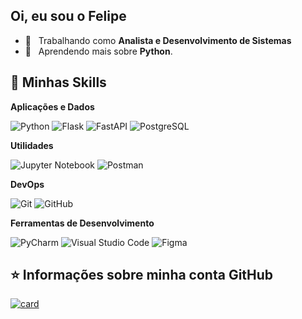## Oi, eu sou o Felipe


- 💼 &nbsp; Trabalhando como **Analista e Desenvolvimento de Sistemas**
- 🌱 &nbsp; Aprendendo mais sobre **Python**.

## 🚀 Minhas Skills

**Aplicações e Dados**

  ![Python](https://img.shields.io/badge/-python-333333?style=for-the-badge&logo=python)
  ![Flask](https://img.shields.io/badge/-flask-333333?style=for-the-badge&logo=flask)
  ![FastAPI](https://img.shields.io/badge/-fastapi-333333?style=for-the-badge&logo=fastapi)
  ![PostgreSQL](https://img.shields.io/badge/-postgresql-333333?style=for-the-badge&logo=postgresql)

**Utilidades**

  ![Jupyter Notebook](https://img.shields.io/badge/-jupyter%20Notebook-333333?style=flat&logo=jupyter)
  ![Postman](https://img.shields.io/badge/-Postman-333333?style=flat&logo=postman)

**DevOps**

  ![Git](https://img.shields.io/badge/-Git-333333?style=flat&logo=git)
  ![GitHub](https://img.shields.io/badge/-GitHub-333333?style=flat&logo=github)

**Ferramentas de Desenvolvimento**
  
  ![PyCharm](https://img.shields.io/badge/-PyCharm-333333?style=flat&logo=pycharm&logoColor=007ACC)
  ![Visual Studio Code](https://img.shields.io/badge/-Visual%20Studio%20Code-333333?style=flat&logo=visual-studio-code&logoColor=007ACC)
  ![Figma](https://img.shields.io/badge/-Figma-333333?style=flat&logo=figma&logoColor=007ACC)

## ⭐ Informações sobre minha conta GitHub

[![card](https://github-readme-stats.vercel.app/api?username=felipemsousa&theme=dark)](https://github.com/felipemsousa/)


<!--
**felipemsousa/felipemsousa** is a ✨ _special_ ✨ repository because its `README.md` (this file) appears on your GitHub profile.

Here are some ideas to get you started:

- 🔭 I’m currently working on ...
- 🌱 I’m currently learning ...
- 👯 I’m looking to collaborate on ...
- 🤔 I’m looking for help with ...
- 💬 Ask me about ...
- 📫 How to reach me: ...
- 😄 Pronouns: ...
- ⚡ Fun fact: ...
-->
